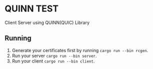 # QUINN TEST
Client Server using QUINN(QUIC) Library

## Running 
1. Generate your certificates first by running `cargo run --bin rcgen`.
2. Run your server `cargo run --bin server`.
3. Run your client `cargo run --bin client`.